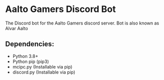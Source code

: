 # Aalto Gamers Discord Bot
The Discord bot for the Aalto Gamers discord server. Bot is also known as Alvar Aalto

## Dependencies:

* Python 3.8+
* Python pip (pip3)
* mcipc.py (Installable via pip)
* discord.py (Installable via pip)
